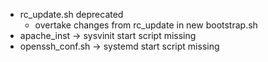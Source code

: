 - rc_update.sh deprecated
	- overtake changes from rc_update in new bootstrap.sh
- apache_inst -> sysvinit start script missing
- openssh_conf.sh -> systemd start script missing
